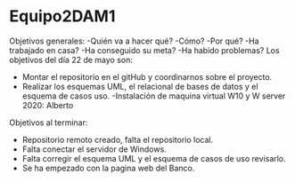 # Equipo2DAM1
Objetivos generales:
-Quién va a hacer qué?
-Cómo?
-Por qué?
-Ha trabajado en casa?
-Ha conseguido su meta?
-Ha habido problemas?
Los objetivos del día 22 de mayo son:
- Montar el repositorio en el gitHub y coordinarnos sobre el proyecto.
- Realizar los esquemas UML, el relacional de bases de datos y el esquema de casos uso.
 -Instalación de maquina virtual W10 y W server 2020: Alberto
 

Objetivos al terminar:
- Repositorio remoto creado, falta el repositorio local.
- Falta conectar el servidor de Windows.
- Falta corregir el esquema UML y el esquema de casos de uso revisarlo.
- Se ha empezado con la pagina web del Banco.
